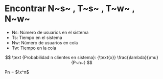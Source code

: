 # Encontrar N~s~ , T~s~ , T~w~ , N~w~

- Ns: Número de usuarios en el sistema
- Ts: Tiempo en el sistema
- Nw: Número de usuarios en cola
- Tw: Tiempo en la cola

$$
\text {Probabilidad n clientes en sistema}: {\text{x}} \frac{\lambda}{\mu} {P~n~}
$$

Pn = $\x^n$
